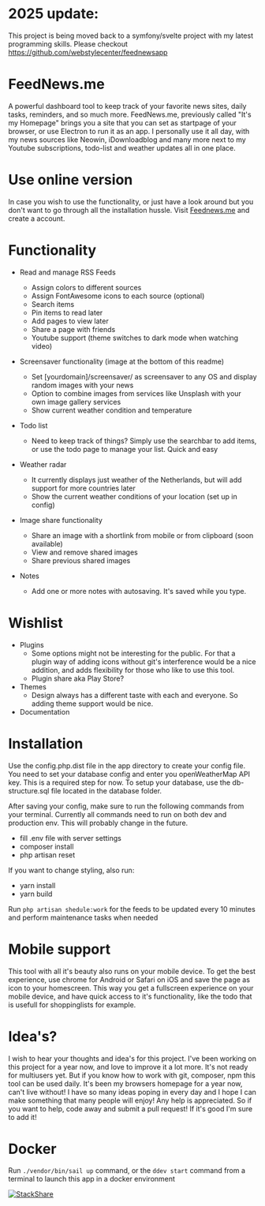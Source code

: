 # 2025 update:
This project is being moved back to a symfony/svelte project with my latest programming skills.
Please checkout https://github.com/webstylecenter/feednewsapp



#  FeedNews.me
A powerful dashboard tool to keep track of your favorite news sites, daily tasks, reminders, and so much more. FeedNews.me, previously called "It's my Homepage" brings you a site that you can set as startpage of your browser, or use Electron to run it as an app. I personally use it all day, with my news sources like Neowin, iDownloadblog and many more next to my Youtube subscriptions, todo-list and weather updates all in one place.

# Use online version
In case you wish to use the functionality, or just have a look around but you don't want to go through all the installation hussle. Visit [Feednews.me](http://feednews.me) and create a account.

# Functionality
- Read and manage RSS Feeds
    - Assign colors to different sources
    - Assign FontAwesome icons to each source (optional)
    - Search items
    - Pin items to read later
    - Add pages to view later
    - Share a page with friends
    - Youtube support (theme switches to dark mode when watching video)

- Screensaver functionality (image at the bottom of this readme)
    - Set [yourdomain]/screensaver/ as screensaver to any OS and display random images with your news
    - Option to combine images from services like Unsplash with your own image gallery services
    - Show current weather condition and temperature

- Todo list
    - Need to keep track of things? Simply use the searchbar to add items, or use the todo page to manage your list. Quick and easy

- Weather radar
    - It currently displays just weather of the Netherlands, but  will add support for more countries later
    - Show the current weather conditions of your location (set up in config)

- Image share functionality
    - Share an image with a shortlink from mobile or from clipboard (soon available)
    - View and remove shared images
    - Share previous shared images

- Notes
    - Add one or more notes with autosaving. It's saved while you type.


# Wishlist
- Plugins
    - Some options might not be interesting for the public. For that a plugin way of adding icons without git's interference would be a nice addition, and adds flexibility for those who like to use this tool.
    - Plugin share aka Play Store?
- Themes
    - Design always has a different taste with each and everyone. So adding theme support would be nice.
- Documentation


# Installation
Use the config.php.dist file in the app directory to create your config file. You need to set your database config and enter you openWeatherMap API key. This is a required step for now. To setup your database, use the db-structure.sql file located in the database folder.

After saving your config, make sure to run the following commands from your terminal. Currently all commands need to run on both dev and production env. This will probably change in the future.

- fill .env file with server settings
- composer install
- php artisan reset

If you want to change styling, also run:
- yarn install
- yarn build

Run `php artisan shedule:work` for the feeds to be updated every 10 minutes and perform maintenance tasks when needed

# Mobile support
This tool with all it's beauty also runs on your mobile device. To get the best experience, use chrome for Android or Safari on iOS and save the page as icon to your homescreen. This way you get a fullscreen experience on your mobile device, and have quick access to it's functionality, like the todo that is usefull for shoppinglists for example.

# Idea's?
I wish to hear your thoughts and idea's for this project. I've been working on this project for a year now, and love to improve it a lot more. It's not ready for multiusers yet. But if you know how to work with git, composer, npm this tool can be used daily. It's been my browsers homepage for a year now, can't live without! I have so many ideas poping in every day and I hope I can make something that many people will enjoy! Any help is appreciated. So if you want to help, code away and submit a pull request! If it's good I'm sure to add it!

# Docker
Run `./vendor/bin/sail up` command, or the `ddev start` command from a terminal to launch this app in a docker environment

[![StackShare](https://img.shields.io/badge/tech-stack-0690fa.svg?style=flat)](https://stackshare.io/webstylecenter/homepage)
